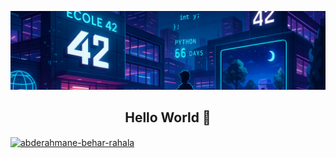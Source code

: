 <p align="center">
  <img src="https://github.com/be0x686172/be0x686172/blob/main/42wallpaper2.png?raw=true">
  <h2 align="center">Hello World 👋</h2>
  <a align="center" href="https://linkedin.com/in/abderahmane-behar-rahala" target="blank"><img align="center" src="https://raw.githubusercontent.com/rahuldkjain/github-profile-readme-generator/master/src/images/icons/Social/linked-in-alt.svg" alt="abderahmane-behar-rahala" height="30" width="40" /></a>
</p>

